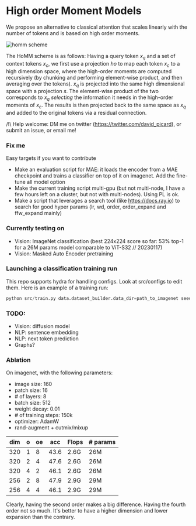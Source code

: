 # High order Moment Models

We propose an alternative to classical attention that scales linearly with the number of tokens and is based on high order moments.

![homm scheme](https://github.com/davidpicard/HoMM/blob/master/misc/homm.png?raw=true)

The HoMM scheme is as follows: Having a query token $x_q$ and a set of context tokens $x_c$, we first use a projection $ho$ to map each token $x_c$ to a high dimension space, where the high-order moments are computed recursively (by chunking and performing element-wise product, and then averaging over the tokens). $x_q$ is projected into the same high dimensional space with a projection $s$. The element-wise product of the two corresponds to $x_q$ _selecting_ the information it needs in the high-order moments of $x_c$. The results is then projected back to the same space as $x_q$ and added to the original tokens via a residual connection.


/!\ Help welcome: DM me on twitter (https://twitter.com/david_picard), or submit an issue, or email me!

### Fix me
Easy targets if you want to contribute
- Make an evaluation script for MAE: it loads the encoder from a MAE checkpoint and trains a classifier on top of it on imagenet. Add the fine-tune all model option
- Make the current training script multi-gpu (but not multi-node, I have a few hours left on a cluster, but not with multi-nodes). Using PL is ok.
- Make a script that leverages a search tool (like https://docs.ray.io)  to search for good hyper params (lr, wd, order, order_expand and ffw_expand mainly)

### Currently testing on
- Vision: ImageNet classification (best 224x224 score so far: 53% top-1 for a 26M params model comparable to ViT-S32 // 20230117)
- Vision: Masked Auto Encoder pretraining

### Launching a classification training run
This repo supports hydra for handling configs. Look at src/configs to edit them. Here is an example of a training run:

```python
python src/train.py data.dataset_builder.data_dir=path_to_imagenet seed=3407 model.network.dim=128  data.size=224 model.network.kernel_size=32 model.network.nb_layers=12 model.network.order=2 model.network.order_expand=4 model.network.ffw_expand=4  model.network.dropout=0.0 model.optimizer.optim.weight_decay=0.01 model.optimizer.optim.lr=1e-3 data.full_batch_size=1024 trainer.max_steps=300000 model.lr_scheduler.warmup_steps=10000 computer.num_workers=8 computer.precision=bf16-mixed data/additional_train_transforms=randaugment data.additional_train_transforms.randaugment_p=0.1 data.additional_train_transforms.randaugment_magnitude=6 model.train_batch_preprocess.apply_transform_prob=1.0 checkpoint_dir="./checkpoints/"
```

### TODO:
- Vision: diffusion model
- NLP: sentence embedding
- NLP: next token prediction
- Graphs?

### Ablation

On imagenet, with the following parameters:
- image size: 160
- patch size: 16
- \# of layers: 8
- batch size: 512
- weight decay: 0.01
- \# of training steps: 150k
- optimizer: AdamW
- rand-augment + cutmix/mixup

| dim | o | oe | acc  | Flops | # params |
|-----|---|----|------|-------|----------|
| 320 | 1 | 8  | 43.6 | 2.6G  | 26M      |
| 320 | 2 | 4  | 47.6 | 2.6G  | 26M      |
| 320 | 4 | 2  | 46.1 | 2.6G  | 26M      |
| 256 | 2 | 8  | 47.9 | 2.9G  | 29M      |
| 256 | 4 | 4  | 46.1 | 2.9G  | 29M      |


Clearly, having the second order makes a big difference. Having the fourth order not so much. It's better to have a higher dimension and lower expansion than the contrary.


